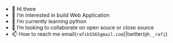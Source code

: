 - 👋 Hi there
- 👀 I’m interested in build Web Application
- 🌱 I’m currently learning python
- 💞️ I’m looking to collaborate on open souce or close source
- 📫 How to reach me email(`rafik5565gmail.com`)|twitter(`@h__rafi`)

<!---
Rafi1115/Rafi1115 is a ✨ special ✨ repository because its `README.md` (this file) appears on your GitHub profile.
You can click the Preview link to take a look at your changes.
--->
